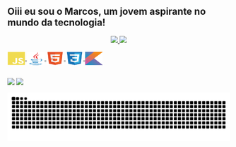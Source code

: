 ## Oiii eu sou o Marcos, um jovem aspirante no mundo da tecnologia!
<div align="center">
  <a href="https://github.com/StraussMirajane">
  <img height="180em" src="https://github-readme-stats.vercel.app/api?username=StraussMirajane&show_icons=true&theme=dracula&include_all_commits=true&count_private=true"/>
  <img height="180em" src="https://github-readme-stats.vercel.app/api/top-langs/?username=StraussMirajane&layout=compact&langs_count=7&theme=dracula"/>
</div>
<div style="display: inline_block"><br>
  <img align="center" alt="Henji-Js" height="30" width="40" src="https://raw.githubusercontent.com/devicons/devicon/master/icons/javascript/javascript-plain.svg">
  <img align="center" alt="Henji-Java" height="30" width="40" src="https://github.com/devicons/devicon/blob/master/icons/java/java-original.svg">
  <img align="center" alt="Henji-HTML" height="30" width="40" src="https://raw.githubusercontent.com/devicons/devicon/master/icons/html5/html5-original.svg">
  <img align="center" alt="Henji-CSS" height="30" width="40" src="https://raw.githubusercontent.com/devicons/devicon/master/icons/css3/css3-original.svg">
  <img align="center" alt="Henji-Kotlin" height="30" width="40" src="https://github.com/devicons/devicon/blob/master/icons/kotlin/kotlin-original.svg">
</div>
  
  ##
 
<div> 
 <a href="https://discord.gg/rededark" target="_blank"><img src="https://img.shields.io/badge/Discord-7289DA?style=for-the-badge&logo=discord&logoColor=white" target="_blank"></a> 
  <a href = "mailto:darkeverwing@gmail.com"><img src="https://img.shields.io/badge/-Gmail-%23333?style=for-the-badge&logo=gmail&logoColor=white" target="_blank"></a>
 
  ![Snake animation](https://github.com/StraussMirajane/StraussMirajane/blob/main/git/snakegame.svg)
 
</div>